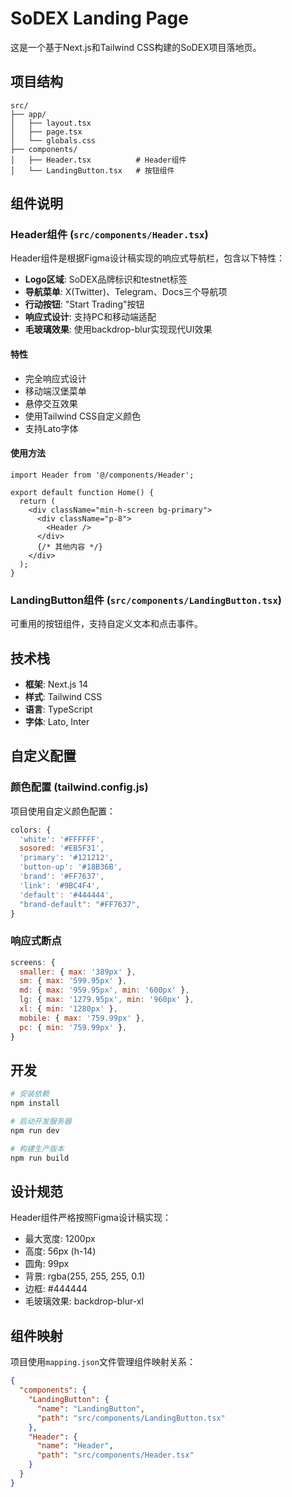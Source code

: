 # SoDEX Landing Page

这是一个基于Next.js和Tailwind CSS构建的SoDEX项目落地页。

## 项目结构

```
src/
├── app/
│   ├── layout.tsx
│   ├── page.tsx
│   └── globals.css
├── components/
│   ├── Header.tsx          # Header组件
│   └── LandingButton.tsx   # 按钮组件
```

## 组件说明

### Header组件 (`src/components/Header.tsx`)

Header组件是根据Figma设计稿实现的响应式导航栏，包含以下特性：

- **Logo区域**: SoDEX品牌标识和testnet标签
- **导航菜单**: X(Twitter)、Telegram、Docs三个导航项
- **行动按钮**: "Start Trading"按钮
- **响应式设计**: 支持PC和移动端适配
- **毛玻璃效果**: 使用backdrop-blur实现现代UI效果

#### 特性
- 完全响应式设计
- 移动端汉堡菜单
- 悬停交互效果
- 使用Tailwind CSS自定义颜色
- 支持Lato字体

#### 使用方法

```tsx
import Header from '@/components/Header';

export default function Home() {
  return (
    <div className="min-h-screen bg-primary">
      <div className="p-8">
        <Header />
      </div>
      {/* 其他内容 */}
    </div>
  );
}
```

### LandingButton组件 (`src/components/LandingButton.tsx`)

可重用的按钮组件，支持自定义文本和点击事件。

## 技术栈

- **框架**: Next.js 14
- **样式**: Tailwind CSS
- **语言**: TypeScript
- **字体**: Lato, Inter

## 自定义配置

### 颜色配置 (tailwind.config.js)

项目使用自定义颜色配置：

```javascript
colors: {
  'white': '#FFFFFF',
  sosored: '#EB5F31',
  'primary': '#121212',
  'button-up': '#18B36B',
  'brand': '#FF7637',
  'link': '#9BC4F4',
  'default': '#444444',
  "brand-default": "#FF7637",
}
```

### 响应式断点

```javascript
screens: {
  smaller: { max: '389px' },
  sm: { max: '599.95px' },
  md: { max: '959.95px', min: '600px' },
  lg: { max: '1279.95px', min: '960px' },
  xl: { min: '1280px' },
  mobile: { max: '759.99px' },
  pc: { min: '759.99px' },
}
```

## 开发

```bash
# 安装依赖
npm install

# 启动开发服务器
npm run dev

# 构建生产版本
npm run build
```

## 设计规范

Header组件严格按照Figma设计稿实现：
- 最大宽度: 1200px
- 高度: 56px (h-14)
- 圆角: 99px
- 背景: rgba(255, 255, 255, 0.1)
- 边框: #444444
- 毛玻璃效果: backdrop-blur-xl

## 组件映射

项目使用`mapping.json`文件管理组件映射关系：

```json
{
  "components": {
    "LandingButton": {
      "name": "LandingButton",
      "path": "src/components/LandingButton.tsx"
    },
    "Header": {
      "name": "Header", 
      "path": "src/components/Header.tsx"
    }
  }
}
```
